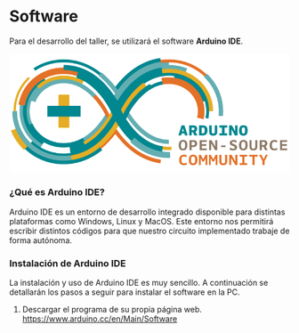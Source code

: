 # Software

Para el desarrollo del taller, se utilizará el software **Arduino IDE**.

<img src="/images/ArduinoCommunityLogo.png" alt="Arduino IDE"/>

### ¿Qué es Arduino IDE?

Arduino IDE es un entorno de desarrollo integrado disponible para distintas plataformas como Windows, Linux y MacOS. Este entorno nos permitirá escribir distintos códigos para que nuestro circuito implementado trabaje de forma autónoma. 

### Instalación de Arduino IDE

La instalación y uso de Arduino IDE es muy sencillo. A continuación se detallarán los pasos a seguir para instalar el software en la PC.

  1. Descargar el programa de su propia página web. https://www.arduino.cc/en/Main/Software
